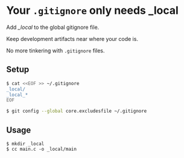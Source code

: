 # Your `.gitignore` only needs _local

Add *_local* to the global gitignore file.

Keep development artifacts near where your code is.

No more tinkering with `.gitignore` files.

## Setup


```sh
$ cat <<EOF >> ~/.gitignore
_local/
_local_*
EOF

$ git config --global core.excludesfile ~/.gitignore
```
  
## Usage

```
$ mkdir _local
$ cc main.c -o _local/main
```
